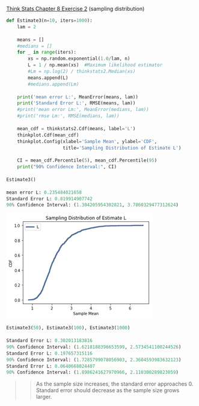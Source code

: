 [Think Stats Chapter 8 Exercise 2](http://greenteapress.com/thinkstats2/html/thinkstats2009.html#toc77) (sampling distribution)

>> 
```python
def Estimate3(n=10, iters=1000):
    lam = 2

    means = []
    #medians = []
    for _ in range(iters):
        xs = np.random.exponential(1.0/lam, n)
        L = 1 / np.mean(xs)  #Maximum likelihood estimator 
        #Lm = np.log(2) / thinkstats2.Median(xs)
        means.append(L)
        #medians.append(Lm)
        
    print('mean error L:', MeanError(means, lam))
    print('Standard Error L:', RMSE(means, lam))
    #print('mean error Lm:', MeanError(medians, lam))
    #print('rmse Lm:', RMSE(medians, lam))
    
    mean_cdf = thinkstats2.Cdf(means, label='L')
    thinkplot.Cdf(mean_cdf)
    thinkplot.Config(xlabel='Sample Mean', ylabel='CDF', 
                     title='Sampling Distribution of Estimate L')
    
    CI = mean_cdf.Percentile(5), mean_cdf.Percentile(95)
    print("90% Confidence Interval:", CI)
    
Estimate3() 

mean error L: 0.235484021658
Standard Error L: 0.819914907742
90% Confidence Interval: (1.304205954302821, 3.7860329477312624)
```
![sampling_distribution_L](https://github.com/jnlevine23/dsp/blob/master/img/sampling_distribution_L.png?raw=true)

```python
Estimate3(50), Estimate3(100), Estimate3(1000)

Standard Error L: 0.302013183816
90% Confidence Interval: (1.6218188396653599, 2.5734541100244526)
Standard Error L: 0.197657315116
90% Confidence Interval: (1.7285799078056903, 2.3604593983632123)
Standard Error L: 0.0640668024407
90% Confidence Interval: (1.8986241627970966, 2.110300289823059)
```
>>As the sample size increases, the standard error approaches 0. Standard error should decrease as the sample size grows larger. 
